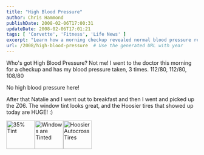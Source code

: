 ```yaml
---
title: "High Blood Pressure"
author: Chris Hammond
publishDate: 2008-02-06T17:00:31
updateDate: 2008-02-06T17:01:21
tags: [ 'Corvette', 'Fitness', 'Life News' ]
excerpt: "Learn how a morning checkup revealed normal blood pressure readings of 112/80, 112/80, 108/80. No high blood pressure concerns here!"
url: /2008/high-blood-pressure  # Use the generated URL with year
---
```

<p>Who's got High Blood Pressure? Not me! I went to the doctor this morning for a checkup and has my blood pressure taken, 3 times. 112/80, 112/80, 108/80</p> <p>No high blood pressure here!</p> <p>After that Natalie and I went out to breakfast and then I went and picked up the Z06. The window tint looks great, and the Hoosier tires that showed up today are HUGE! :)</p> <p><a class="image_link" id="set_thumb_link_2246365159" title="35% Tint" href="https://www.flickr.com/photos/chammond/2246365159/in/set-72157602395054879/"><img height="75" alt="35% Tint" width="75" src="https://farm3.static.flickr.com/2044/2246365159_6107caaf07_s.jpg" /></a><a class="image_link" id="set_thumb_link_2246362975" title="Windows are Tinted" href="https://www.flickr.com/photos/chammond/2246362975/in/set-72157602395054879/"><img height="75" alt="Windows are Tinted" width="75" src="https://farm3.static.flickr.com/2030/2246362975_87f3b03027_s.jpg" /></a><a class="image_link" id="set_thumb_link_2246191073" title="Hoosier Autocross Tires" href="https://www.flickr.com/photos/chammond/2246191073/in/set-72157602395054879/"><img height="75" alt="Hoosier Autocross Tires" width="75" src="https://farm3.static.flickr.com/2085/2246191073_0e6877ef88_s.jpg" /></a></p>

